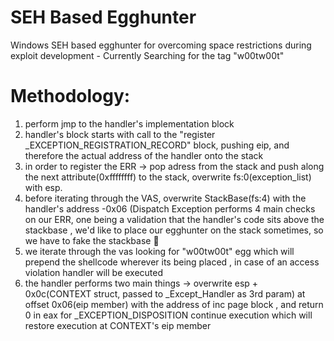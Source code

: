 # SEH Based Egghunter
Windows SEH based egghunter for overcoming space restrictions during exploit development - Currently Searching for the  tag  "w00tw00t"  
# Methodology:
1. perform jmp to the handler's implementation block  
2. handler's block starts with call to the "register _EXCEPTION_REGISTRATION_RECORD" block, pushing eip, and therefore the actual address of the handler onto the stack  
3. in order to register the ERR -> pop adress from the stack and push along the next attribute(0xffffffff) to the stack, overwrite fs:0(exception_list) with esp.  
4. before iterating through the VAS, overwrite StackBase(fs:4) with the handler's address -0x06 (Dispatch Exception performs 4 main checks on our ERR, one being a validation that the handler's code sits above the stackbase , we'd like to place our egghunter on the stack sometimes, so we have to fake the stackbase 🙂  
5. we iterate through the vas looking for "w00tw00t" egg which will prepend the shellcode wherever its being placed , in case of an access violation handler will be executed  
6. the handler performs two main things -> overwrite esp + 0x0c(CONTEXT struct, passed to _Except_Handler as 3rd param) at offset 0x06(eip member) with the address of inc page block , and return 0 in eax for _EXCEPTION_DISPOSITION continue execution which will restore execution at CONTEXT's eip member  
